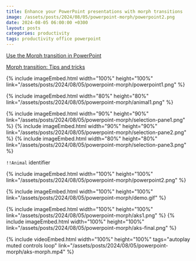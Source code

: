```yaml
---
title: Enhance your PowerPoint presentations with morph transitions
image: /assets/posts/2024/08/05/powerpoint-morph/powerpoint2.png
date: 2024-08-05 06:00:00 +0300
layout: posts
categories: productivity
tags: productivity office powerpoint
---
```


[Use the Morph transition in PowerPoint](https://support.microsoft.com/en-us/office/use-the-morph-transition-in-powerpoint-8dd1c7b2-b935-44f5-a74c-741d8d9244ea)

[Morph transition: Tips and tricks](https://support.microsoft.com/en-us/office/morph-transition-tips-and-tricks-bc7f48ff-f152-4ee8-9081-d3121788024f)

{% include imageEmbed.html width="100%" height="100%" link="/assets/posts/2024/08/05/powerpoint-morph/powerpoint1.png" %}

{% include imageEmbed.html width="80%" height="80%" link="/assets/posts/2024/08/05/powerpoint-morph/animal1.png" %}

{% include imageEmbed.html width="90%" height="90%" link="/assets/posts/2024/08/05/powerpoint-morph/selection-pane1.png" %}
{% include imageEmbed.html width="90%" height="90%" link="/assets/posts/2024/08/05/powerpoint-morph/selection-pane2.png" %}
{% include imageEmbed.html width="80%" height="80%" link="/assets/posts/2024/08/05/powerpoint-morph/selection-pane3.png" %}

`!!Animal` identifier

{% include imageEmbed.html width="100%" height="100%" link="/assets/posts/2024/08/05/powerpoint-morph/powerpoint2.png" %}

{% include imageEmbed.html width="100%" height="100%" link="/assets/posts/2024/08/05/powerpoint-morph/demo.gif" %}

{% include imageEmbed.html width="100%" height="100%" link="/assets/posts/2024/08/05/powerpoint-morph/aks1.png" %}
{% include imageEmbed.html width="100%" height="100%" link="/assets/posts/2024/08/05/powerpoint-morph/aks-final.png" %}

{% include videoEmbed.html width="100%" height="100%" tags="autoplay muted controls loop" link="/assets/posts/2024/08/05/powerpoint-morph/aks-morph.mp4" %}
